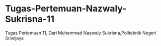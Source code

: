 # Tugas-Pertemuan-Nazwaly-Sukrisna-11
Tugas Pertemuan 11, Dari Muhammad Nazwaly Sukrisna,Politeknik Negeri Sriwijaya
